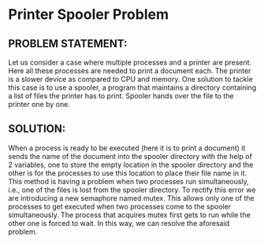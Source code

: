 # Printer Spooler Problem
## PROBLEM STATEMENT:

Let us consider a case where multiple processes and a printer are present.
 Here all these processes are needed to print a document each. 
The printer is a slower device as compared to CPU and memory. 
One solution to tackle this case is to use a spooler, a program that maintains a directory containing a list of files the printer has to print.
Spooler hands over the file to the printer one by one.


## SOLUTION:
When a process is ready to be executed (here it is to print a document) it sends the name of the document into the spooler directory with the help of 2 variables, one to store the empty location in the spooler directory and the other is for the processes to use this location to place their file name in it. 
This method is having a problem when two processes run simultaneously, i.e., one of the files is lost from the spooler directory. 
To rectify this error we are introducing a new semaphore named mutex. This allows only one of the processes to get executed when two processes come to the spooler simultaneously.
The process that acquires mutex first gets to run while the other one is forced to wait. In this way, we can resolve the aforesaid problem.

